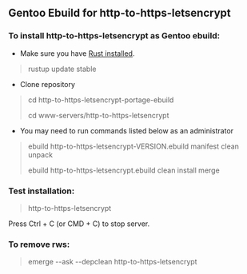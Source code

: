 ## Gentoo Ebuild for http-to-https-letsencrypt

### To install http-to-https-letsencrypt as Gentoo ebuild:

- Make sure you have [Rust installed](https://www.rust-lang.org/tools/install).

> rustup update stable

- Clone repository

> cd http-to-https-letsencrypt-portage-ebuild
> 
> cd www-servers/http-to-https-letsencrypt

- You may need to run commands listed below as an administrator

> ebuild http-to-https-letsencrypt-VERSION.ebuild manifest clean unpack
>
> ebuild http-to-https-letsencrypt.ebuild clean install merge

### Test installation:
> http-to-https-letsencrypt

Press Ctrl + C (or CMD + C) to stop server.


### To remove rws:
> emerge --ask --depclean http-to-https-letsencrypt
